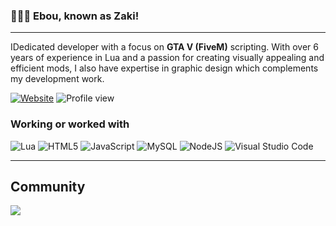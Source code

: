 ### 🧑🏾‍💻 Ebou, known as Zaki!
<hr>

IDedicated developer with a focus on **GTA V (FiveM)** scripting. With over 6 years of experience in Lua and a passion for creating visually appealing and efficient mods, I also have expertise in graphic design which complements my development work. 

[![Website](https://img.shields.io/badge/website-000000?style=for-the-badge&logo=website&logoColor=white)](https://Ebou.xyz/)
![Profile view](https://komarev.com/ghpvc/?username=Ebou&label=Profile%20views&color=0000FF&style=for-the-badge)

### Working or worked with
![Lua](https://img.shields.io/badge/lua-%232C2D72.svg?style=for-the-badge&logo=lua&logoColor=white) ![HTML5](https://img.shields.io/badge/html5-%23E34F26.svg?style=for-the-badge&logo=html5&logoColor=white) ![JavaScript](https://img.shields.io/badge/javascript-%23323330.svg?style=for-the-badge&logo=javascript&logoColor=%23F7DF1E) ![MySQL](https://img.shields.io/badge/mysql-4479A1.svg?style=for-the-badge&logo=mysql&logoColor=white) ![NodeJS](https://img.shields.io/badge/node.js-6DA55F?style=for-the-badge&logo=node.js&logoColor=white) ![Visual Studio Code](https://img.shields.io/badge/Visual%20Studio%20Code-0078d7.svg?style=for-the-badge&logo=visual-studio-code&logoColor=white)

<hr>

## Community
<p><a href="https://discord.gg/navigate">
  <img src="https://img.shields.io/discord/1301886866282512415?style=for-the-badge&logo=discord&labelColor=7289da&logoColor=white&color=2c2f33&label=Discord"/>
</a></p>
